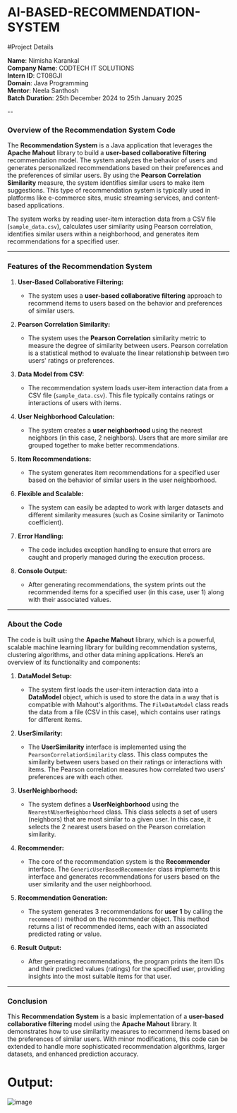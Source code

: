 # AI-BASED-RECOMMENDATION-SYSTEM

#Project Details

**Name**: Nimisha Karankal  
**Company Name**: CODTECH IT SOLUTIONS  
**Intern ID**: CT08GJI  
**Domain**: Java Programming  
**Mentor**: Neela Santhosh  
**Batch Duration**: 25th December 2024 to 25th January 2025  

--
### **Overview of the Recommendation System Code**

The **Recommendation System** is a Java application that leverages the **Apache Mahout** library to build a **user-based collaborative filtering** recommendation model. The system analyzes the behavior of users and generates personalized recommendations based on their preferences and the preferences of similar users. By using the **Pearson Correlation Similarity** measure, the system identifies similar users to make item suggestions. This type of recommendation system is typically used in platforms like e-commerce sites, music streaming services, and content-based applications.

The system works by reading user-item interaction data from a CSV file (`sample_data.csv`), calculates user similarity using Pearson correlation, identifies similar users within a neighborhood, and generates item recommendations for a specified user.

---

### **Features of the Recommendation System**

1. **User-Based Collaborative Filtering:**
   - The system uses a **user-based collaborative filtering** approach to recommend items to users based on the behavior and preferences of similar users.
   
2. **Pearson Correlation Similarity:**
   - The system uses the **Pearson Correlation** similarity metric to measure the degree of similarity between users. Pearson correlation is a statistical method to evaluate the linear relationship between two users' ratings or preferences.
   
3. **Data Model from CSV:**
   - The recommendation system loads user-item interaction data from a CSV file (`sample_data.csv`). This file typically contains ratings or interactions of users with items.
   
4. **User Neighborhood Calculation:**
   - The system creates a **user neighborhood** using the nearest neighbors (in this case, 2 neighbors). Users that are more similar are grouped together to make better recommendations.
   
5. **Item Recommendations:**
   - The system generates item recommendations for a specified user based on the behavior of similar users in the user neighborhood.

6. **Flexible and Scalable:**
   - The system can easily be adapted to work with larger datasets and different similarity measures (such as Cosine similarity or Tanimoto coefficient).
   
7. **Error Handling:**
   - The code includes exception handling to ensure that errors are caught and properly managed during the execution process.

8. **Console Output:**
   - After generating recommendations, the system prints out the recommended items for a specified user (in this case, user 1) along with their associated values.

---

### **About the Code**

The code is built using the **Apache Mahout** library, which is a powerful, scalable machine learning library for building recommendation systems, clustering algorithms, and other data mining applications. Here’s an overview of its functionality and components:

1. **DataModel Setup:**
   - The system first loads the user-item interaction data into a **DataModel** object, which is used to store the data in a way that is compatible with Mahout's algorithms. The `FileDataModel` class reads the data from a file (CSV in this case), which contains user ratings for different items.

2. **UserSimilarity:**
   - The **UserSimilarity** interface is implemented using the `PearsonCorrelationSimilarity` class. This class computes the similarity between users based on their ratings or interactions with items. The Pearson correlation measures how correlated two users’ preferences are with each other.

3. **UserNeighborhood:**
   - The system defines a **UserNeighborhood** using the `NearestNUserNeighborhood` class. This class selects a set of users (neighbors) that are most similar to a given user. In this case, it selects the 2 nearest users based on the Pearson correlation similarity.

4. **Recommender:**
   - The core of the recommendation system is the **Recommender** interface. The `GenericUserBasedRecommender` class implements this interface and generates recommendations for users based on the user similarity and the user neighborhood.
   
5. **Recommendation Generation:**
   - The system generates 3 recommendations for **user 1** by calling the `recommend()` method on the recommender object. This method returns a list of recommended items, each with an associated predicted rating or value.
   
6. **Result Output:**
   - After generating recommendations, the program prints the item IDs and their predicted values (ratings) for the specified user, providing insights into the most suitable items for that user.

---

### **Conclusion**
This **Recommendation System** is a basic implementation of a **user-based collaborative filtering** model using the **Apache Mahout** library. It demonstrates how to use similarity measures to recommend items based on the preferences of similar users. With minor modifications, this code can be extended to handle more sophisticated recommendation algorithms, larger datasets, and enhanced prediction accuracy.

# Output:
![image](https://github.com/user-attachments/assets/e4581ab9-97f5-461d-9ef3-cf0490b5adc2)
